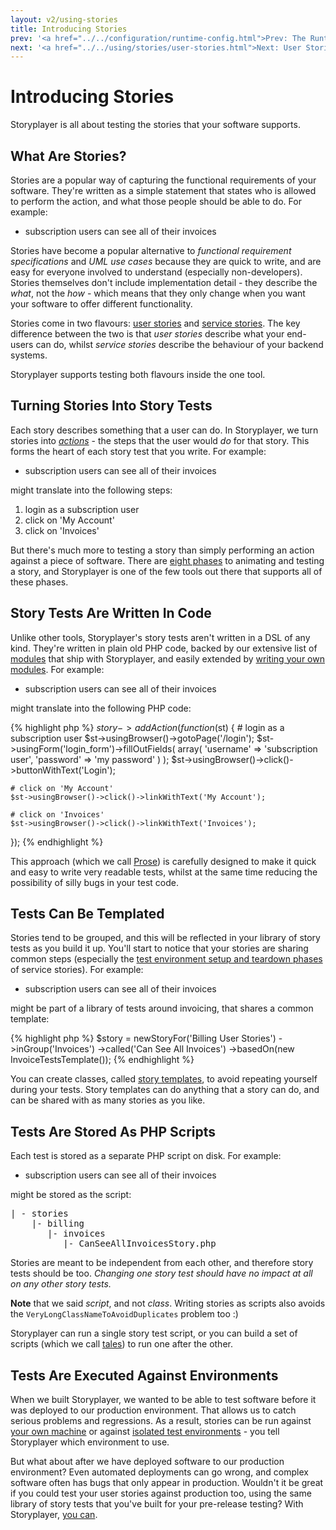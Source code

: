 ```yaml
---
layout: v2/using-stories
title: Introducing Stories
prev: '<a href="../../configuration/runtime-config.html">Prev: The Runtime Configuration</a>'
next: '<a href="../../using/stories/user-stories.html">Next: User Stories</a>'
---
```


# Introducing Stories

Storyplayer is all about testing the stories that your software supports.

## What Are Stories?

Stories are a popular way of capturing the functional requirements of your software.  They're written as a simple statement that states who is allowed to perform the action, and what those people should be able to do.  For example:

* subscription users can see all of their invoices

Stories have become a popular alternative to _functional requirement specifications_ and _UML use cases_ because they are quick to write, and are easy for everyone involved to understand (especially non-developers).  Stories themselves don't include implementation detail - they describe the _what_, not the _how_ - which means that they only change when you want your software to offer different functionality.

Stories come in two flavours: [user stories](user-stories.html) and [service stories](service-stories.html).  The key difference between the two is that _user stories_ describe what your end-users can do, whilst _service stories_ describe the behaviour of your backend systems.

Storyplayer supports testing both flavours inside the one tool.

## Turning Stories Into Story Tests

Each story describes something that a user can do.  In Storyplayer, we turn stories into _[actions](action.html)_ - the steps that the user would _do_ for that story.  This forms the heart of each story test that you write.  For example:

* subscription users can see all of their invoices

might translate into the following steps:

1. login as a subscription user
1. click on 'My Account'
1. click on 'Invoices'

But there's much more to testing a story than simply performing an action against a piece of software.  There are [eight phases](phases.html) to animating and testing a story, and Storyplayer is one of the few tools out there that supports all of these phases.

## Story Tests Are Written In Code

Unlike other tools, Storyplayer's story tests aren't written in a DSL of any kind.  They're written in plain old PHP code, backed by our extensive list of [modules](../modules/index.html) that ship with Storyplayer, and easily extended by [writing your own modules](../prose/creating-prose-modules.html).  For example:

* subscription users can see all of their invoices

might translate into the following PHP code:

{% highlight php %}
$story->addAction(function($st) {
	# login as a subscription user
	$st->usingBrowser()->gotoPage('/login');
	$st->usingForm('login_form')->fillOutFields(
		array(
			'username' => 'subscription user',
			'password' => 'my password'
		)
	);
	$st->usingBrowser()->click()->buttonWithText('Login');

	# click on 'My Account'
	$st->usingBrowser()->click()->linkWithText('My Account');

	# click on 'Invoices'
	$st->usingBrowser()->click()->linkWithText('Invoices');
});
{% endhighlight %}

This approach (which we call [Prose](../prose/index.html)) is carefully designed to make it quick and easy to write very readable tests, whilst at the same time reducing the possibility of silly bugs in your test code.

## Tests Can Be Templated

Stories tend to be grouped, and this will be reflected in your library of story tests as you build it up.  You'll start to notice that your stories are sharing common steps (especially the [test environment setup and teardown phases](test-environment-setup-teardown.html) of service stories). For example:

* subscription users can see all of their invoices

might be part of a library of tests around invoicing, that shares a common template:

{% highlight php %}
$story = newStoryFor('Billing User Stories')
         ->inGroup('Invoices')
         ->called('Can See All Invoices')
         ->basedOn(new InvoiceTestsTemplate());
{% endhighlight %}

You can create classes, called [story templates](story-templates.html), to avoid repeating yourself during your tests. Story templates can do anything that a story can do, and can be shared with as many stories as you like.

## Tests Are Stored As PHP Scripts

Each test is stored as a separate PHP script on disk.  For example:

* subscription users can see all of their invoices

might be stored as the script:

<pre>
| - stories
    |- billing
       |- invoices
          |- CanSeeAllInvoicesStory.php
</pre>

Stories are meant to be independent from each other, and therefore story tests should be too.  _Changing one story test should have no impact at all on any other story tests._

__Note__ that we said _script_, and not _class_.  Writing stories as scripts also avoids the `VeryLongClassNameToAvoidDuplicates` problem too :)

Storyplayer can run a single story test script, or you can build a set of scripts (which we call [tales](tales.html)) to run one after the other.

## Tests Are Executed Against Environments

When we built Storyplayer, we wanted to be able to test software before it was deployed to our production environment.  That allows us to catch serious problems and regressions.  As a result, stories can be run against [your own machine](../environments/your-machine/index.html) or against [isolated test environments](../environments/isolated/index.html) - you tell Storyplayer which environment to use.

But what about after we have deployed software to our production environment? Even automated deployments can go wrong, and complex software often has bugs that only appear in production. Wouldn't it be great if you could test your user stories against production too, using the same library of story tests that you've built for your pre-release testing?  With Storyplayer, [you can](../environments/production.html).
